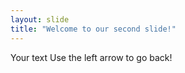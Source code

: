 ```yaml
---
layout: slide 
title: "Welcome to our second slide!"
---
```

Your text
Use the left arrow to go back!